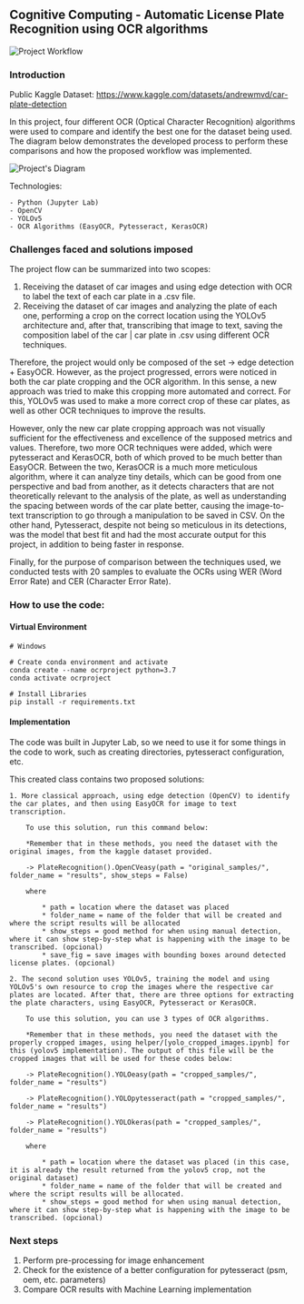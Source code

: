 ## Cognitive Computing - Automatic License Plate Recognition using OCR algorithms
![Project Workflow](https://i.imgur.com/8KRkaL3.png)

### Introduction
Public Kaggle Dataset: https://www.kaggle.com/datasets/andrewmvd/car-plate-detection

In this project, four different OCR (Optical Character Recognition) algorithms were used to compare and identify the best one for the dataset being used. The diagram below demonstrates the developed process to perform these comparisons and how the proposed workflow was implemented.

![Project's Diagram](https://i.imgur.com/bprM9GW.png)

Technologies: 

    - Python (Jupyter Lab)
    - OpenCV
    - YOLOv5
    - OCR Algorithms (EasyOCR, Pytesseract, KerasOCR)


### Challenges faced and solutions imposed
The project flow can be summarized into two scopes:

1. Receiving the dataset of car images and using edge detection with OCR to label the text of each car plate in a .csv file.
2. Receiving the dataset of car images and analyzing the plate of each one, performing a crop on the correct location using the YOLOv5 architecture and, after that, transcribing that image to text, saving the composition label of the car | car plate in .csv using different OCR techniques.

Therefore, the project would only be composed of the set -> edge detection + EasyOCR. However, as the project progressed, errors were noticed in both the car plate cropping and the OCR algorithm. In this sense, a new approach was tried to make this cropping more automated and correct. For this, YOLOv5 was used to make a more correct crop of these car plates, as well as other OCR techniques to improve the results.

However, only the new car plate cropping approach was not visually sufficient for the effectiveness and excellence of the supposed metrics and values. Therefore, two more OCR techniques were added, which were pytesseract and KerasOCR, both of which proved to be much better than EasyOCR. Between the two, KerasOCR is a much more meticulous algorithm, where it can analyze tiny details, which can be good from one perspective and bad from another, as it detects characters that are not theoretically relevant to the analysis of the plate, as well as understanding the spacing between words of the car plate better, causing the image-to-text transcription to go through a manipulation to be saved in CSV. On the other hand, Pytesseract, despite not being so meticulous in its detections, was the model that best fit and had the most accurate output for this project, in addition to being faster in response.

Finally, for the purpose of comparison between the techniques used, we conducted tests with 20 samples to evaluate the OCRs using WER (Word Error Rate) and CER (Character Error Rate).

### How to use the code:

#### Virtual Environment

```
# Windows

# Create conda environment and activate
conda create --name ocrproject python=3.7
conda activate ocrproject

# Install Libraries
pip install -r requirements.txt
```

#### Implementation

The code was built in Jupyter Lab, so we need to use it for some things in the code to work, such as creating directories, pytesseract configuration, etc.

This created class contains two proposed solutions:

```
1. More classical approach, using edge detection (OpenCV) to identify the car plates, and then using EasyOCR for image to text transcription.

    To use this solution, run this command below:

    *Remember that in these methods, you need the dataset with the original images, from the kaggle dataset provided.

    -> PlateRecognition().OpenCVeasy(path = "original_samples/", folder_name = "results", show_steps = False)

    where

        * path = location where the dataset was placed
        * folder_name = name of the folder that will be created and where the script results will be allocated
        * show_steps = good method for when using manual detection, where it can show step-by-step what is happening with the image to be transcribed. (opcional)
        * save_fig = save images with bounding boxes around detected license plates. (opcional)

2. The second solution uses YOLOv5, training the model and using YOLOv5's own resource to crop the images where the respective car plates are located. After that, there are three options for extracting the plate characters, using EasyOCR, Pytesseract or KerasOCR.

    To use this solution, you can use 3 types of OCR algorithms.

    *Remember that in these methods, you need the dataset with the properly cropped images, using helper/[yolo_cropped_images.ipynb] for this (yolov5 implementation). The output of this file will be the cropped images that will be used for these codes below:

    -> PlateRecognition().YOLOeasy(path = "cropped_samples/", folder_name = "results")

    -> PlateRecognition().YOLOpytesseract(path = "cropped_samples/", folder_name = "results")  

    -> PlateRecognition().YOLOkeras(path = "cropped_samples/", folder_name = "results") 

    where

        * path = location where the dataset was placed (in this case, it is already the result returned from the yolov5 crop, not the original dataset)
        * folder_name = name of the folder that will be created and where the script results will be allocated.
        * show_steps = good method for when using manual detection, where it can show step-by-step what is happening with the image to be transcribed. (opcional)
```

### Next steps

1. Perform pre-processing for image enhancement
2. Check for the existence of a better configuration for pytesseract (psm, oem, etc. parameters)
3. Compare OCR results with Machine Learning implementation








